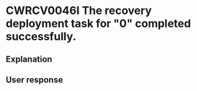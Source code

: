 # CWRCV0046I The recovery deployment task for "0" completed successfully.

## Explanation

## User response